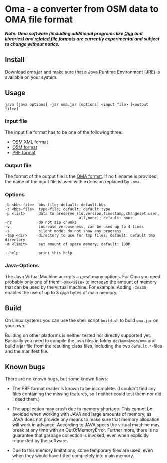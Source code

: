 # Oma - a converter from OSM data to OMA file format

***Note: Oma software (including additional programs like
[Opa](https://github.com/kumakyoo42/Opa) and libraries) and [related
file formats](https://github.com/kumakyoo42/oma-file-formats) are
currently experimental and subject to change without notice.***

## Install

Download [oma.jar](/oma.jar) and make sure that a Java Runtime
Environment (JRE) is available on your system.

## Usage

    java [java options] -jar oma.jar [options] <input file> [<output file>]

### Input file

The input file format has to be one of the following three:

* [OSM XML format](https://wiki.openstreetmap.org/wiki/OSM_XML)
* [O5M format](https://wiki.openstreetmap.org/wiki/O5m)
* [PBF format](https://wiki.openstreetmap.org/wiki/PBF_Format)

### Output file

The format of the output file is the [OMA
format](https://github.com/kumakyoo42/oma-file-formats/blob/main/OMA.md).
If no filename is provided, the name of the input file is used with
extension replaced by `.oma`.

### Options

    -b <bbs-file>  bbs-file; default: default.bbs
    -t <bbs-file>  type-file; default: default.type
    -p <list>      data to preserve (id,version,timestamp,changeset,user,
                                     all,none); default: none
    -nz            do not zip chunks
    -v             increase verboseness, can be used up to 4 times
    -s             silent mode: do not show any progress
    -tmp <dir>     directory to use for tmp files; default: default tmp directory
    -m <limit>     set amount of spare memory; default: 100M

    --help         print this help

### Java-Options

The Java Virtual Machine accepts a great many options. For Oma you
need probably only one of them: `-Xmx<size>` to increase the amount of
memory that can be used by the virtual machine. For example: Adding
`-Xmx3G` enables the use of up to 3 giga bytes of main memory.

## Build

On Linux systems you can use the shell script `build.sh` to build
`oma.jar` on your own.

Building on other platforms is neither tested nor directly supported
yet. Basically you need to compile the java files in folder
`de/kumakyoo/oma` and build a jar file from the resulting class files,
including the two `default.*`-files and the manifest file.

## Known bugs

There are no known bugs, but some known flaws:

* The PBF format reader is known to be incomplete. (I couldn't find
any files containing the missing features, so I neither could test
them nor did I need them.)

* The application may crash due to memory shortage. This cannot be
avoided when working with JAVA and large amounts of memory, as JAVA
does not provide any means to make sure that memory allocation will
work in advance. According to JAVA specs the virtual machine may break
at any time with an OutOfMemoryError. Further more, there is no
guarantee that garbage collection is invoked, even when explicitly
requested by the software.

* Due to this memory limitations, some temporary files are used, even
when they would have fitted completely into main memory.
